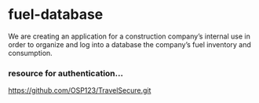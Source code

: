 # fuel-database
We are creating an application for a construction company’s internal use in order to organize and log into a database the company’s fuel inventory and consumption.


### resource for authentication...
https://github.com/OSP123/TravelSecure.git
